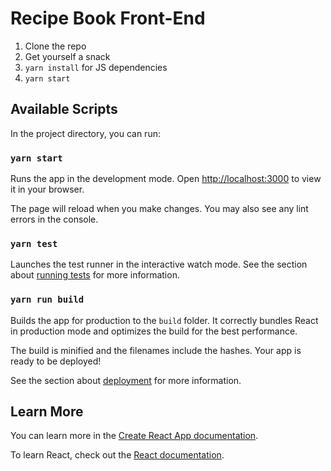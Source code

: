 # Recipe Book Front-End

1. Clone the repo
1. Get yourself a snack
1. `yarn install` for JS dependencies
1. `yarn start`

## Available Scripts

In the project directory, you can run:

### `yarn start`

Runs the app in the development mode.
Open [http://localhost:3000](http://localhost:3000) to view it in your browser.

The page will reload when you make changes.
You may also see any lint errors in the console.

### `yarn test`

Launches the test runner in the interactive watch mode.  See the section about
[running tests](https://facebook.github.io/create-react-app/docs/running-tests)
for more information.

### `yarn run build`

Builds the app for production to the `build` folder.  It correctly bundles React
in production mode and optimizes the build for the best performance.

The build is minified and the filenames include the hashes.
Your app is ready to be deployed!

See the section about
[deployment](https://facebook.github.io/create-react-app/docs/deployment) for
more information.

## Learn More

You can learn more in the [Create React App
documentation](https://facebook.github.io/create-react-app/docs/getting-started).

To learn React, check out the [React documentation](https://reactjs.org/).
